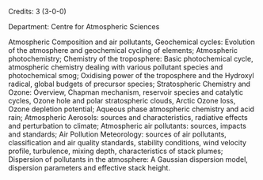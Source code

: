 Credits: 3 (3-0-0)

Department: Centre for Atmospheric Sciences

Atmospheric Composition and air pollutants, Geochemical cycles: Evolution of the atmosphere and geochemical cycling of elements; Atmospheric photochemistry; Chemistry of the troposphere: Basic photochemical cycle, atmospheric chemistry dealing with various pollutant species and photochemical smog; Oxidising power of the troposphere and the Hydroxyl radical, global budgets of precursor species; Stratospheric Chemistry and Ozone: Overview, Chapman mechanism, reservoir species and catalytic cycles, Ozone hole and polar stratospheric clouds, Arctic Ozone loss, Ozone depletion potential; Aqueous phase atmospheric chemistry and acid rain; Atmospheric Aerosols: sources and characteristics, radiative effects and perturbation to climate; Atmospheric air pollutants: sources, impacts and standards; Air Pollution Meteorology: sources of air pollutants, classification and air quality standards, stability conditions, wind velocity profile, turbulence, mixing depth, characteristics of stack plumes; Dispersion of pollutants in the atmosphere: A Gaussian dispersion model, dispersion parameters and effective stack height.